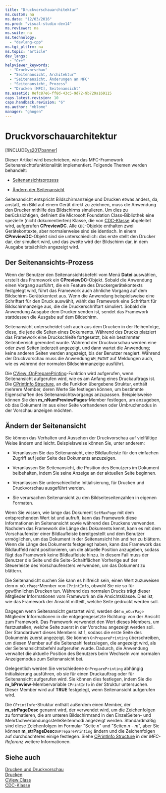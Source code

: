 ```yaml
---
title: "Druckvorschauarchitektur"
ms.custom: na
ms.date: "12/03/2016"
ms.prod: "visual-studio-dev14"
ms.reviewer: na
ms.suite: na
ms.technology: 
  - "devlang-cpp"
ms.tgt_pltfrm: na
ms.topic: "article"
dev_langs: 
  - "C++"
helpviewer_keywords: 
  - "Druckvorschau"
  - "Seitenansicht, Architektur"
  - "Seitenansicht, Änderungen an MFC"
  - "Seitenansicht, Prozess"
  - "Drucken [MFC], Seitenansicht"
ms.assetid: 0efc87e6-ff8d-43c5-9d72-9b729a169115
caps.latest.revision: 10
caps.handback.revision: "6"
ms.author: "mblome"
manager: "ghogen"
---
```

# Druckvorschauarchitektur
[!INCLUDE[vs2017banner](../assembler/inline/includes/vs2017banner.md)]

Dieser Artikel wird beschrieben, wie das MFC\-Framework Seitenansichtsfunktionalität implementiert.  Folgende Themen werden behandelt:  
  
-   [Seitenansichtsprozess](#_core_the_print_preview_process)  
  
-   [Ändern der Seitenansicht](#_core_modifying_print_preview)  
  
 Seitenansicht entspricht Bildschirmanzeige und Drucken etwas anders, da, anstatt, ein Bild auf einem Gerät direkt zu zeichnen, muss die Anwendung den Drucker mithilfe des Bildschirms simulieren.  Um dies zu berücksichtigen, definiert die Microsoft Foundation Class\-Bibliothek eine spezielle \(nicht dokumentierten\) Klasse, die von [CDC\-Klasse](../mfc/reference/cdc-class.md) abgeleitet wird, aufgerufen **CPreviewDC**.  Alle `CDC`\-Objekte enthalten zwei Gerätekontexte, aber normalerweise sind sie identisch.  In einem **CPreviewDC**\-Objekt sind sie unterschiedlich: das erste stellt den Drucker dar, der simuliert wird, und das zweite wird der Bildschirm dar, in dem Ausgabe tatsächlich angezeigt wird.  
  
##  <a name="_core_the_print_preview_process"></a> Der Seitenansichts\-Prozess  
 Wenn der Benutzer den Seitenansichtsbefehl vom Menü **Datei** auswählen, erstellt das Framework ein **CPreviewDC**\-Objekt.  Sobald die Anwendung einen Vorgang ausführt, die ein Feature des Druckergerätekontexts festgelegt wird, führt das Framework auch ähnliche Vorgang auf dem Bildschirm\-Gerätekontext aus.  Wenn die Anwendung beispielsweise eine Schriftart für den Druck auswählt, wählt das Framework eine Schriftart für Bildschirmanzeige aus, die die Druckerschriftart simuliert.  Sobald die Anwendung Ausgabe dem Drucker senden ist, sendet das Framework stattdessen die Ausgabe auf dem Bildschirm.  
  
 Seitenansicht unterscheidet sich auch aus dem Drucken in der Reihenfolge, diese, die jede die Seiten eines Dokuments.  Während des Drucks platziert das Framework eine Druckschleife fortgesetzt, bis ein bestimmter Seitenbereich gerendert wurde.  Während der Druckvorschau werden eine oder zwei Seiten jederzeit angezeigt, und dann wartet die Anwendung; keine anderen Seiten werden angezeigt, bis der Benutzer reagiert.  Während der Druckvorschau muss die Anwendung `WM_PAINT` auf Meldungen auch, wie es während der normalen Bildschirmanzeige ausführt.  
  
 Die [CView::OnPreparePrinting](../Topic/CView::OnPreparePrinting.md)\-Funktion wird aufgerufen, wenn Seitenansicht aufgerufen wird, wie es am Anfang eines Druckauftrags ist.  Die [CPrintInfo Structure](../mfc/reference/cprintinfo-structure.md), an die Funktion übergebene Struktur, enthält mehrere Member, deren Werte Sie festlegen können, um bestimmte Eigenschaften des Seitenansichtsvorgangs anzupassen.  Beispielsweise können Sie den **m\_nNumPreviewPages**\-Member festlegen, um anzugeben, ob das Dokument im aus einer Seite vorhandenen oder Umbruchmodus in der Vorschau anzeigen möchten.  
  
##  <a name="_core_modifying_print_preview"></a> Ändern der Seitenansicht  
 Sie können das Verhalten und Aussehen der Druckvorschau auf vielfältige Weise ändern und leicht.  Beispielsweise können Sie, unter anderem:  
  
-   Veranlassen Sie das Seitenansicht, eine Bildlaufleiste für den einfachen Zugriff auf jeder Seite des Dokuments anzuzeigen.  
  
-   Veranlassen Sie Seitenansicht, die Position des Benutzers im Dokument beibehalten, indem Sie seine Anzeige an der aktuellen Seite beginnen.  
  
-   Veranlassen Sie unterschiedliche Initialisierung, für Drucken und Druckvorschau ausgeführt werden.  
  
-   Sie verursachen Seitenansicht zu den Bildseiteseitenzahlen in eigenen Formaten.  
  
 Wenn Sie wissen, wie lange das Dokument `SetMaxPage` mit dem entsprechenden Wert ist und aufruft, kann das Framework diese Informationen im Seitenansicht sowie während des Druckens verwenden.  Nachdem das Framework die Länge des Dokuments kennt, kann es mit dem Vorschaufenster einer Bildlaufleiste bereitgestellt und dem Benutzer ermöglichen, um das Dokument in der Seitenansicht hin und her zu blättern.  Wenn die Länge des Dokuments festgelegt haben, kann das Framework das Bildlauffeld nicht positionieren, um die aktuelle Position anzugeben, sodass fügt das Framework keine Bildlaufleiste hinzu.  In diesem Fall muss der Benutzer die Seite und die Seite\-Schaltflächen Vorherige auf der Steuerleiste des Vorschaufensters verwenden, um das Dokument zu blättern.  
  
 Die Seitenansicht suchen Sie kann es hilfreich sein, einen Wert zuzuweisen dem `m_nCurPage`\-Member von `CPrintInfo`, obwohl Sie nie so für gewöhnlichen Drucken tun.  Während des normalen Drucks trägt dieser Mitglieder Informationen vom Framework an die Ansichtsklasse.  Dies ist, wie das Framework der Ansicht mitteilt, welche Seite gedruckt werden soll.  
  
 Dagegen wenn Seitenansicht gestartet wird, werden der `m_nCurPage` Mitglieder Informationen in die entgegengesetzte Richtung: von der Ansicht zum Framework.  Das Framework verwendet den Wert dieses Members, um festzustellen, welche Seite zuerst in der Vorschau angezeigt werden soll.  Der Standardwert dieses Members ist 1, sodass die erste Seite des Dokuments zuerst angezeigt.  Sie können `OnPreparePrinting` überschreiben, um diesen Member auf die Seitenzahl festzulegen, die angezeigt wird, als der Seitenansichtsbefehl aufgerufen wurde.  Dadurch, die Anwendung verwaltet die aktuelle Position des Benutzers beim Wechseln vom normalen Anzeigemodus zum Seitenansicht bei.  
  
 Gelegentlich werden Sie verschiedene `OnPreparePrinting` abhängig Initialisierung ausführen, ob sie für einen Druckauftrag oder für Seitenansicht aufgerufen wird.  Sie können dies festlegen, indem Sie die **m\_bPreview**\-Membervariable `CPrintInfo` in der Struktur untersuchen.  Dieser Member wird auf **TRUE** festgelegt, wenn Seitenansicht aufgerufen wird.  
  
 Die `CPrintInfo`\-Struktur enthält außerdem einen Member, der **m\_strPageDesc** genannt wird, der verwendet wird, um die Zeichenfolgen zu formatieren, die am unteren Bildschirmrand in den EinzelSeiten\- und MehrfachverbindungsstelleSeitenmodi angezeigt werden.  Standardmäßig sind diese Zeichenfolgen im Formular "Seite *n*" und "Seiten *n* \- *m*", aber Sie können **m\_strPageDesc**`OnPreparePrinting` ändern und die Zeichenfolgen auf durchdachteres einige festlegen.  Siehe [CPrintInfo Structure](../mfc/reference/cprintinfo-structure.md) in der *MFC\-Referenz* weitere Informationen.  
  
## Siehe auch  
 [Drucken und Druckvorschau](../mfc/printing-and-print-preview.md)   
 [Drucken](../mfc/printing.md)   
 [CView Class](../mfc/reference/cview-class.md)   
 [CDC\-Klasse](../mfc/reference/cdc-class.md)